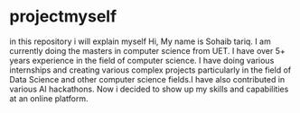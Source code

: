 # projectmyself
in this repository i will explain myself
Hi, My name is Sohaib tariq. I am currently doing the masters in computer science from UET. I have over 5+ years experience in the field of computer science. I have doing various internships and creating various complex projects particularly in the field of Data Science and other computer science fields.I have also contributed in various AI hackathons. Now i decided to show up my skills and capabilities at an online platform.
